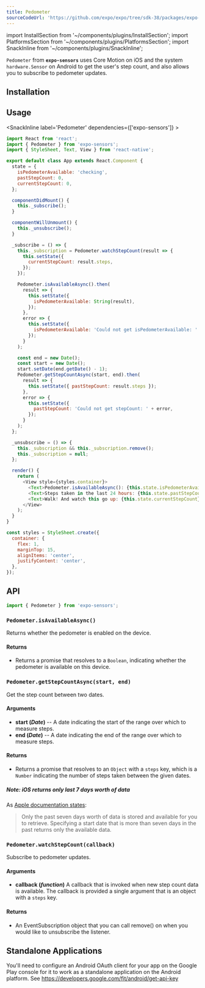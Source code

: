 ```yaml
---
title: Pedometer
sourceCodeUrl: 'https://github.com/expo/expo/tree/sdk-38/packages/expo-sensors'
---
```


import InstallSection from '~/components/plugins/InstallSection';
import PlatformsSection from '~/components/plugins/PlatformsSection';
import SnackInline from '~/components/plugins/SnackInline';

`Pedometer` from **`expo-sensors`** uses Core Motion on iOS and the system `hardware.Sensor` on Android to get the user's step count, and also allows you to subscribe to pedometer updates.

<PlatformsSection android emulator ios simulator />

## Installation

<InstallSection packageName="expo-sensors" />

## Usage

<SnackInline label='Pedometer' dependencies={['expo-sensors']} >

```js
import React from 'react';
import { Pedometer } from 'expo-sensors';
import { StyleSheet, Text, View } from 'react-native';

export default class App extends React.Component {
  state = {
    isPedometerAvailable: 'checking',
    pastStepCount: 0,
    currentStepCount: 0,
  };

  componentDidMount() {
    this._subscribe();
  }

  componentWillUnmount() {
    this._unsubscribe();
  }

  _subscribe = () => {
    this._subscription = Pedometer.watchStepCount(result => {
      this.setState({
        currentStepCount: result.steps,
      });
    });

    Pedometer.isAvailableAsync().then(
      result => {
        this.setState({
          isPedometerAvailable: String(result),
        });
      },
      error => {
        this.setState({
          isPedometerAvailable: 'Could not get isPedometerAvailable: ' + error,
        });
      }
    );

    const end = new Date();
    const start = new Date();
    start.setDate(end.getDate() - 1);
    Pedometer.getStepCountAsync(start, end).then(
      result => {
        this.setState({ pastStepCount: result.steps });
      },
      error => {
        this.setState({
          pastStepCount: 'Could not get stepCount: ' + error,
        });
      }
    );
  };

  _unsubscribe = () => {
    this._subscription && this._subscription.remove();
    this._subscription = null;
  };

  render() {
    return (
      <View style={styles.container}>
        <Text>Pedometer.isAvailableAsync(): {this.state.isPedometerAvailable}</Text>
        <Text>Steps taken in the last 24 hours: {this.state.pastStepCount}</Text>
        <Text>Walk! And watch this go up: {this.state.currentStepCount}</Text>
      </View>
    );
  }
}

const styles = StyleSheet.create({
  container: {
    flex: 1,
    marginTop: 15,
    alignItems: 'center',
    justifyContent: 'center',
  },
});
```

</SnackInline>

## API

```js
import { Pedometer } from 'expo-sensors';
```

### `Pedometer.isAvailableAsync()`

Returns whether the pedometer is enabled on the device.

#### Returns

- Returns a promise that resolves to a `Boolean`, indicating whether the pedometer is available on this device.

### `Pedometer.getStepCountAsync(start, end)`

Get the step count between two dates.

#### Arguments

- **start (_Date_)** -- A date indicating the start of the range over which to measure steps.
- **end (_Date_)** -- A date indicating the end of the range over which to measure steps.

#### Returns

- Returns a promise that resolves to an `Object` with a `steps` key, which is a `Number` indicating the number of steps taken between the given dates.

##### Note: iOS returns only last 7 days worth of data

As [Apple documentation states](https://developer.apple.com/documentation/coremotion/cmpedometer/1613946-querypedometerdatafromdate?language=objc):

> Only the past seven days worth of data is stored and available for you to retrieve. Specifying a start date that is more than seven days in the past returns only the available data.

### `Pedometer.watchStepCount(callback)`

Subscribe to pedometer updates.

#### Arguments

- **callback (_function_)** A callback that is invoked when new step count data is available. The callback is provided a single argument that is an object with a `steps` key.

#### Returns

- An EventSubscription object that you can call remove() on when you would like to unsubscribe the listener.

## Standalone Applications

You'll need to configure an Android OAuth client for your app on the Google Play console for it to work as a standalone application on the Android platform. See https://developers.google.com/fit/android/get-api-key
